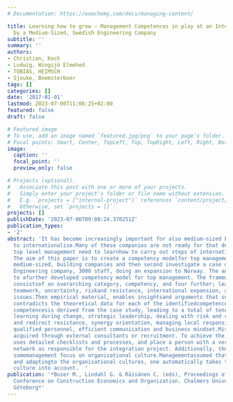 ```yaml
---
# Documentation: https://wowchemy.com/docs/managing-content/

title: Learning how to grow – Management Competences in play at an International Acquisition
  by a Medium-Sized, Swedish Engineering Company
subtitle: ''
summary: ''
authors:
- Christian, Koch
- Ludwig, Wingsjö Elmehed
- TOBIAS, HEIMSCH
- Sjouke, Beemsterboer
tags: []
categories: []
date: '2017-01-01'
lastmod: 2023-07-06T11:08:25+02:00
featured: false
draft: false

# Featured image
# To use, add an image named `featured.jpg/png` to your page's folder.
# Focal points: Smart, Center, TopLeft, Top, TopRight, Left, Right, BottomLeft, Bottom, BottomRight.
image:
  caption: ''
  focal_point: ''
  preview_only: false

# Projects (optional).
#   Associate this post with one or more of your projects.
#   Simply enter your project's folder or file name without extension.
#   E.g. `projects = ["internal-project"]` references `content/project/deep-learning/index.md`.
#   Otherwise, set `projects = []`.
projects: []
publishDate: '2023-07-06T09:08:24.370251Z'
publication_types:
- '2'
abstract: 'It has become increasingly important for also medium-sized building companies
  to internationalise.Many of these companies are not ready for that development and
  top level management need to learnhow to carry out steps of internationalisation.
  The aim of this paper is to create a competency modelfor top management teams of
  medium-sized, building companies and then second investigate a case ofa Swedish
  Engineering company, 3000 staff, doing an expansion to Norway. The analysis leads
  to afurther developed competency model for top management. The framework of understanding
  consistsof an overarching category, competency, and four further; leadership and
  teamwork, uncertainty, riskand resistance, international expansion, and cultural
  issues.Then empirical material, enables insightsand arguments that supports and/or
  contradicts the theoretical data for each of the identifiedcompetences. Three additional
  competencesis derived from the case study, leading to a total of tencompetences:
  learning during change, strategic leadership, dealing with risk and contingencies,embrace
  and redirect resistance, synergy orientation, managing local responsiveness, culturalmindsetappointing
  qualified personnel, efficient communication and business mindset.Missingcompetenceswere
  acquired through external consultants or recruitment. To achieve the desiredsynergies,management
  uses detailed checklists and processes, and place a person with a very stronginternal
  network as responsible for the integration project. Additionally, the findings indicate
  somemanagement focus on organizational culture.Managementassumed that through learning
  and adaptingto the organisational cultures, one automatically takes the national
  culture into account.  '
publication: '*Buser M., Lindahl G. & Räisänen C. (eds), Proceedings of the 9th Nordic
  Conference on Construction Economics and Organization. Chalmers University of Technology,
  Göteborg*'
---
```

